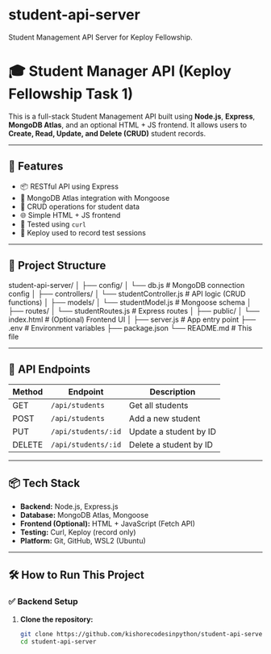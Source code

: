 # student-api-server
Student Management API Server for Keploy Fellowship.
# 🎓 Student Manager API (Keploy Fellowship Task 1)

This is a full-stack Student Management API built using **Node.js**, **Express**, **MongoDB Atlas**, and an optional HTML + JS frontend. It allows users to **Create, Read, Update, and Delete (CRUD)** student records.

---

## 🚀 Features

- 📦 RESTful API using Express
- 💾 MongoDB Atlas integration with Mongoose
- 🔧 CRUD operations for student data
- 🌐 Simple HTML + JS frontend 
- 🧪 Tested using `curl`
- 🎥 Keploy used to record test sessions 

---

## 📁 Project Structure

student-api-server/
│
├── config/
│ └── db.js # MongoDB connection config
│
├── controllers/
│ └── studentController.js # API logic (CRUD functions)
│
├── models/
│ └── studentModel.js # Mongoose schema
│
├── routes/
│ └── studentRoutes.js # Express routes
│
├── public/
│ └── index.html # (Optional) Frontend UI
│
├── server.js # App entry point
├── .env # Environment variables
├── package.json
└── README.md # This file

---

## 🔗 API Endpoints

| Method | Endpoint               | Description               |
|--------|------------------------|---------------------------|
| GET    | `/api/students`        | Get all students          |
| POST   | `/api/students`        | Add a new student         |
| PUT    | `/api/students/:id`    | Update a student by ID    |
| DELETE | `/api/students/:id`    | Delete a student by ID    |

---

## 📦 Tech Stack

- **Backend:** Node.js, Express.js
- **Database:** MongoDB Atlas, Mongoose
- **Frontend (Optional):** HTML + JavaScript (Fetch API)
- **Testing:** Curl, Keploy (record only)
- **Platform:** Git, GitHub, WSL2 (Ubuntu)

---

## 🛠️ How to Run This Project

### ✅ Backend Setup

1. **Clone the repository:**
   ```bash
   git clone https://github.com/kishorecodesinpython/student-api-server.git
   cd student-api-server